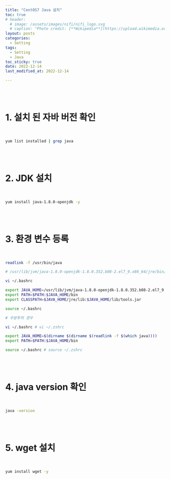 ```yaml
---
title: "CentOS7 Java 설치"
toc: true
# header:
  # image: /assets/images/nifi/nifi_logo.svg
  # caption: "Photo credit: [**Wikipedia**](https://upload.wikimedia.org/wikipedia/commons/f/ff/Apache-nifi-logo.svg)"
layout: posts
categories:
  - Setting
tags:
  - Setting
  - Java
toc_sticky: true
date: 2022-12-14
last_modified_at: 2022-12-14

---
```


<br><br>

# 1. 설치 된 자바 버전 확인

<br>

```bash
yum list installed | grep java
```

<br><br>

# 2. JDK 설치

<br>

```bash
yum install java-1.8.0-openjdk -y
```

<br><br>

# 3. 환경 변수 등록

<br>

```bash
readlink -f /usr/bin/java

# /usr/lib/jvm/java-1.8.0-openjdk-1.8.0.352.b08-2.el7_9.x86_64/jre/bin/java

vi ~/.bashrc

export JAVA_HOME=/usr/lib/jvm/java-1.8.0-openjdk-1.8.0.352.b08-2.el7_9.x86_64
export PATH=$PATH:$JAVA_HOME/bin
export CLASSPATH=$JAVA_HOME/jre/lib:$JAVA_HOME/lib/tools.jar

source ~/.bashrc

# 우분투의 경우

vi ~/.bashrc # vi ~/.zshrc

export JAVA_HOME=$(dirname $(dirname $(readlink -f $(which java))))
export PATH=$PATH:$JAVA_HOME/bin

source ~/.bashrc # source ~/.zshrc
```

<br><br>

# 4. java version 확인

<br>

```bash
java -version
```

<br><br>

# 5. wget 설치

<br>

```bash
yum install wget -y
```

<br><br>